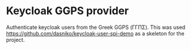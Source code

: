 # Keycloak GGPS provider

Authenticate keycloak users from the Greek GGPS (ΓΓΠΣ). This was used https://github.com/dasniko/keycloak-user-spi-demo as a skeleton for the project.

